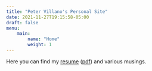 ```yaml
---
title: "Peter Villano's Personal Site"
date: 2021-11-27T19:15:58-05:00
draft: false
menu:
    main:
        name: "Home"
        weight: 1
---
```

Here you can find my [resume](resume.html) ([pdf](peter-villano-resume.pdf)) and various musings.